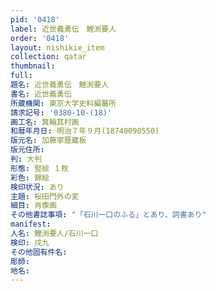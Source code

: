 ```yaml
---
pid: '0418'
label: 近世義勇伝　鯉渕要人
order: '0418'
layout: nishikie_item
collection: qatar
thumbnail: 
full: 
題名: 近世義勇伝　鯉渕要人
書名: 近世義勇伝
所蔵機関: 東京大学史料編纂所
請求記号: '0380-10-(18)'
画工名: 箕輪其村画
和暦年月日: 明治７年９月(18740090550)
版元名: 加藤寧蔭蔵板
版元住所: 
判: 大判
形態: 竪絵 １枚
彩色: 錦絵
検印状況: あり
主題: 桜田門外の変
細目: 肖像画
その他書誌事項: "「石川一口のふる」とあり、詞書あり"
manifest: 
人名: 鯉渕要人/石川一口
検印: 戌九
その他固有件名: 
彫師: 
地名: 
---
```

